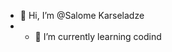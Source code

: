 
<!---
Salome13071/Salome13071 is a ✨ special ✨ repository because its `README.md` (this file) appears on your GitHub profile.
You can click the Preview link to take a look at your changes.
--->
 - 👋 Hi, I’m @Salome Karseladze
 - - 👀 I’m currently learning codind 
